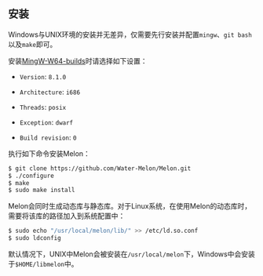 ## 安装

Windows与UNIX环境的安装并无差异，仅需要先行安装并配置`mingw`、`git bash`以及`make`即可。

安装[MingW-W64-builds](https://www.mingw-w64.org/downloads/#mingw-builds)时请选择如下设置：

- `Version`: `8.1.0`

- `Architecture`: `i686`

- `Threads`: `posix`

- `Exception`: `dwarf`

- `Build revision`: `0`


执行如下命令安装Melon：

```bash
$ git clone https://github.com/Water-Melon/Melon.git
$ ./configure
$ make
$ sudo make install
```

Melon会同时生成动态库与静态库。对于Linux系统，在使用Melon的动态库时，需要将该库的路径加入到系统配置中：

```bash
$ sudo echo "/usr/local/melon/lib/" >> /etc/ld.so.conf
$ sudo ldconfig
```

默认情况下，UNIX中Melon会被安装在`/usr/local/melon`下，Windows中会安装于`$HOME/libmelon`中。

